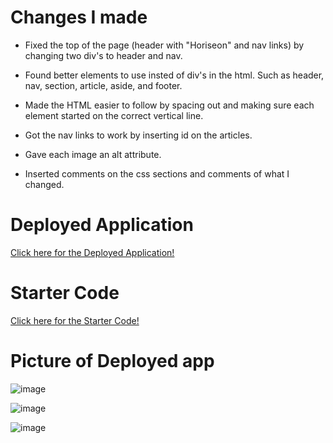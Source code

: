 # Changes I made
- Fixed the top of the page (header with "Horiseon" and nav links) by changing two div's to header and nav.

- Found better elements to use insted of div's in the html. Such as header, nav, section, article, aside, and footer.

- Made the HTML easier to follow by spacing out and making sure each element started on the correct vertical line.

- Got the nav links to work by inserting id on the articles.

- Gave each image an alt attribute. 

- Inserted comments on the css sections and comments of what I changed.



# Deployed Application
[Click here for the Deployed Application!](https://krosengr4.github.io/Accessability/)

# Starter Code
[Click here for the Starter Code!](https://github.com/coding-boot-camp/urban-octo-telegram)

# Picture of Deployed app
![image](https://github.com/krosengr4/Accessability/assets/139993281/7c30fa3b-8519-4b11-b77f-538a1553ea8c)

![image](https://github.com/krosengr4/Accessability/assets/139993281/940eb3d2-6b70-48f3-8779-09267c148a9e)

![image](https://github.com/krosengr4/Accessability/assets/139993281/084a3000-c539-4a9d-a009-049dd214195e)

 
